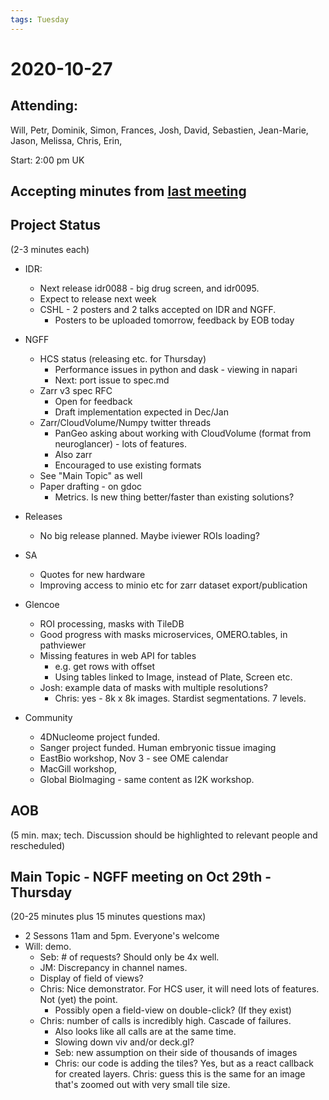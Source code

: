 ```yaml
---
tags: Tuesday
---
```


# 2020-10-27

## Attending:

Will, Petr, Dominik, Simon, Frances, Josh, David, Sebastien, Jean-Marie, Jason, Melissa, Chris, Erin, 

Start: 2:00 pm UK

## Accepting minutes from [<u>last meeting</u>](https://github.com/ome/meeting-minutes)

## Project Status

(2-3 minutes each)

- IDR:
  - Next release idr0088 - big drug screen, and idr0095. 
  - Expect to release next week
  - CSHL - 2 posters and 2 talks accepted on IDR and NGFF.
    - Posters to be uploaded tomorrow, feedback by EOB today

- NGFF
  - HCS status (releasing etc. for Thursday)
    - Performance issues in python and dask - viewing in napari
    - Next: port issue to spec.md
  - Zarr v3 spec RFC
    - Open for feedback
    - Draft implementation expected in Dec/Jan
  - Zarr/CloudVolume/Numpy twitter threads
    - PanGeo asking about working with CloudVolume (format from neuroglancer) - lots of features.
    - Also zarr
    - Encouraged to use existing formats
  - See "Main Topic" as well
  - Paper drafting - on gdoc
    - Metrics. Is new thing better/faster than existing solutions?

- Releases
  - No big release planned. Maybe iviewer ROIs loading?

- SA
  - Quotes for new hardware
  - Improving access to minio etc for zarr dataset export/publication

- Glencoe
  - ROI processing, masks with TileDB
  - Good progress with masks microservices, OMERO.tables, in pathviewer
  - Missing features in web API for tables
    - e.g. get rows with offset
    - Using tables linked to Image, instead of Plate, Screen etc.
  - Josh: example data of masks with multiple resolutions?
    - Chris: yes - 8k x 8k images. Stardist segmentations. 7 levels.

- Community
  - 4DNucleome project funded.
  - Sanger project funded. Human embryonic tissue imaging
  - EastBio workshop, Nov 3 - see OME calendar
  - MacGill workshop,
  - Global BioImaging - same content as I2K workshop.

## AOB

(5 min. max; tech. Discussion should be highlighted to relevant people and rescheduled)

## Main Topic - NGFF meeting on Oct 29th - Thursday

(20-25 minutes plus 15 minutes questions max)

 - 2 Sessons 11am and 5pm. Everyone's welcome
 - Will: demo.
   - Seb: # of requests? Should only be 4x well.
   - JM: Discrepancy in channel names.
   - Display of field of views?
   - Chris: Nice demonstrator. For HCS user, it will need lots of features. Not (yet) the point.
     - Possibly open a field-view on double-click? (If they exist)
   - Chris: number of calls is incredibly high. Cascade of failures.
     - Also looks like all calls are at the same time.
     - Slowing down viv and/or deck.gl?
     - Seb: new assumption on their side of thousands of images
     - Chris: our code is adding the tiles? Yes, but as a react callback for created layers. Chris: guess this is the same for an image that's zoomed out with very small tile size.